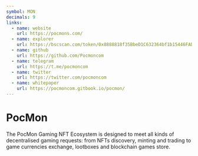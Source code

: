 ```yaml
---
symbol: MON
decimals: 9
links:
  - name: website
    url: https://pocmons.com/
  - name: explorer
    url: https://bscscan.com/token/0x8888818f35BbeD1C632364bf1b15446FAD088888
  - name: github
    url: https://github.com/Pocmoncom
  - name: telegram
    url: https://t.me/pocmoncom
  - name: twitter
    url: https://twitter.com/pocmoncom
  - name: whitepaper
    url: https://pocmoncom.gitbook.io/pocmon/
---
```


# PocMon

The PocMon Gaming NFT Ecosystem is designed to meet all kinds of decentralised gaming requests: from NFTs discovery, minting and trading to game currencies exchange, lootboxes and blockchain games store.
